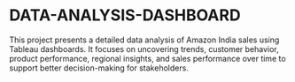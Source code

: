 # DATA-ANALYSIS-DASHBOARD
This project presents a detailed data analysis of Amazon India sales using Tableau dashboards. It focuses on uncovering trends, customer behavior, product performance, regional insights, and sales performance over time to support better decision-making for stakeholders.


